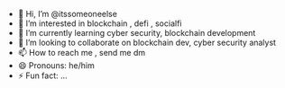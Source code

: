 - 👋 Hi, I’m @itssomeoneelse
- 👀 I’m interested in blockchain , defi , socialfi
- 🌱 I’m currently learning cyber security, blockchain development
- 💞️ I’m looking to collaborate on blockchain dev, cyber security analyst 
- 📫 How to reach me , send me dm 
- 😄 Pronouns: he/him
- ⚡ Fun fact: ...

<!---
itssomeoneelse/itssomeoneelse is a ✨ special ✨ repository because its `README.md` (this file) appears on your GitHub profile.
You can click the Preview link to take a look at your changes.
--->
